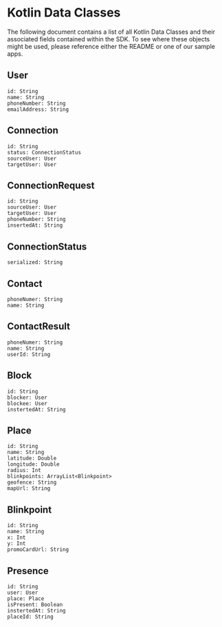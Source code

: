 # Kotlin Data Classes

The following document contains a list of all Kotlin Data Classes and their associated fields contained within the SDK. To see where these objects might be used, please reference either the README or one of our sample apps.


## User
    
    id: String
    name: String
    phoneNumber: String
    emailAddress: String

## Connection

    id: String
    status: ConnectionStatus
    sourceUser: User
    targetUser: User

## ConnectionRequest

    id: String
    sourceUser: User
    targetUser: User
    phoneNumber: String
    insertedAt: String

## ConnectionStatus

    serialized: String

## Contact

    phoneNumer: String
    name: String

## ContactResult

    phoneNumer: String
    name: String
    userId: String

## Block

    id: String
    blocker: User
    blockee: User
    instertedAt: String

## Place

    id: String
    name: String
    latitude: Double
    longitude: Double
    radius: Int
    blinkpoints: ArrayList<Blinkpoint>
    geofence: String
    mapUrl: String

## Blinkpoint

    id: String
    name: String
    x: Int
    y: Int
    promoCardUrl: String

## Presence

    id: String
    user: User
    place: Place
    isPresent: Boolean
    instertedAt: String
    placeId: String
